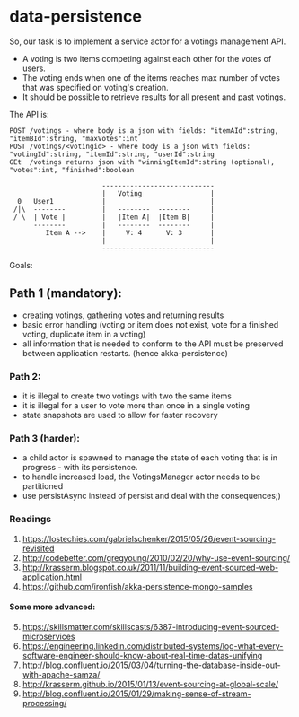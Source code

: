# data-persistence

So, our task is to implement a service actor for a votings management API.
    
- A voting is two items competing against each other for the votes of users.
- The voting ends when one of the items reaches max number of votes that was specified on voting's creation.
- It should be possible to retrieve results for all present and past votings.

The API is:
  
    POST /votings - where body is a json with fields: "itemAId":string, "itemBId":string, "maxVotes":int
    POST /votings/<votingid> - where body is a json with fields: "votingId":string, "itemId":string, "userId":string
    GEt  /votings returns json with "winningItemId":string (optional), "votes":int, "finished":boolean

                           ----------------------------
                           |   Voting                 |
      0   User1            |                          |
     /|\  --------         |   --------  --------     |
     / \  | Vote |         |   |Item A|  |Item B|     |
          --------         |   --------  --------     |
             Item A -->    |     V: 4      V: 3       |
                           |                          |
                           ----------------------------
Goals:

##  Path 1 (mandatory):
- creating votings, gathering votes and returning results
- basic error handling (voting or item does not exist, vote for a finished voting, duplicate item in a voting)
- all information that is needed to conform to the API must be preserved between application restarts. (hence akka-persistence)

###  Path 2:
- it is illegal to create two votings with two the same items
- it is illegal for a user to vote more than once in a single voting
- state snapshots are used to allow for faster recovery

###  Path 3 (harder):
- a child actor is spawned to manage the state of each voting that is in progress - with its persistence.
- to handle increased load, the VotingsManager actor needs to be partitioned
- use persistAsync instead of persist and deal with the consequences;)


### Readings
1. https://lostechies.com/gabrielschenker/2015/05/26/event-sourcing-revisited
2. http://codebetter.com/gregyoung/2010/02/20/why-use-event-sourcing/
3. http://krasserm.blogspot.co.uk/2011/11/building-event-sourced-web-application.html
4. https://github.com/ironfish/akka-persistence-mongo-samples

#### Some more advanced:
5. https://skillsmatter.com/skillscasts/6387-introducing-event-sourced-microservices
6. https://engineering.linkedin.com/distributed-systems/log-what-every-software-engineer-should-know-about-real-time-datas-unifying
7. http://blog.confluent.io/2015/03/04/turning-the-database-inside-out-with-apache-samza/
8. http://krasserm.github.io/2015/01/13/event-sourcing-at-global-scale/
9. http://blog.confluent.io/2015/01/29/making-sense-of-stream-processing/

